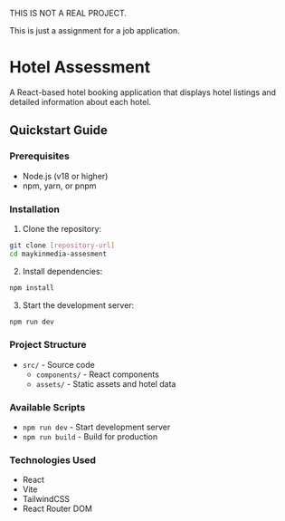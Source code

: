 THIS IS NOT A REAL PROJECT. 

This is just a assignment for a job application.

# Hotel Assessment

A React-based hotel booking application that displays hotel listings and detailed information about each hotel.

## Quickstart Guide

### Prerequisites
- Node.js (v18 or higher)
- npm, yarn, or pnpm

### Installation

1. Clone the repository:
```bash
git clone [repository-url]
cd maykinmedia-assesment
```

2. Install dependencies:
```bash
npm install
```

3. Start the development server:
```bash
npm run dev
```


### Project Structure

- `src/` - Source code
  - `components/` - React components
  - `assets/` - Static assets and hotel data

### Available Scripts

- `npm run dev` - Start development server
- `npm run build` - Build for production

### Technologies Used

- React
- Vite
- TailwindCSS
- React Router DOM

